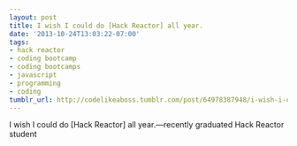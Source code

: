 ```yaml
---
layout: post
title: I wish I could do [Hack Reactor] all year.
date: '2013-10-24T13:03:22-07:00'
tags:
- hack reactor
- coding bootcamp
- coding bootcamps
- javascript
- programming
- coding
tumblr_url: http://codelikeaboss.tumblr.com/post/64978387948/i-wish-i-could-do-hack-reactor-all-year
---
```

I wish I could do [Hack Reactor] all year.—recently graduated Hack Reactor student
